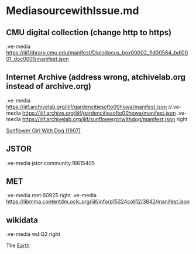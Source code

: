 # MediasourcewithIssue.md

## CMU digital collection (change http to https)
.ve-media https://iiif.library.cmu.edu/manifest/Diplodocus_box00002_fld00584_bdl0001_doc0001/manifest.json

## Internet Archive (address wrong, atchivelab.org instead of archive.org)
.ve-media https://iiif.archivelab.org/iiif/gardencitiesofto00howa/manifest.json 
//.ve-media https://iiif.archive.org/iiif/gardencitiesofto00howa/manifest.json
.ve-media https://iiif.archivelab.org/iiif/sunflowergirlwithdog/manifest.json right

[Sunflower Girl With Dog (1907)](https://archive.org/details/sunflowergirlwithdog)

## JSTOR
.ve-media jstor:community.18615405

## MET
.ve-media met:60925 right
.ve-media  https://libmma.contentdm.oclc.org/iiif/info/p15324coll12/3842/manifest.json
## wikidata 
.ve-media wd:Q2 right

The [Earth](https://www.wikidata.org/wiki/Q2)